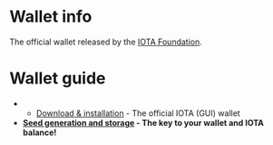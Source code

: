 <!-- TITLE: Official IOTA (GUI) wallet -->
<!-- SUBTITLE: Guide for the IOTA wallet -->

# Wallet info
The official wallet released by the [IOTA Foundation](/iota/foundation).
# Wallet guide
* * [Download & installation](/guide/wallet/official-gui/download-installation) - The official IOTA (GUI) wallet
* **[Seed generation and storage](/guide/wallet/official-gui/seeds) - The key to your wallet and IOTA balance!**